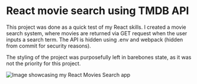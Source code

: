 # React movie search using TMDB API

This project was done as a quick test of my React skills. I created a movie search system, where movies are returned via GET request when the user inputs a search term. The API is hidden using .env and webpack (hidden from commit for security reasons).

The styling of the project was purposefully left in barebones state, as it was not the priority for this project.

![Image showcasing my React Movies Search app](https://willisdyson.co.uk/images/movie-example.png)
